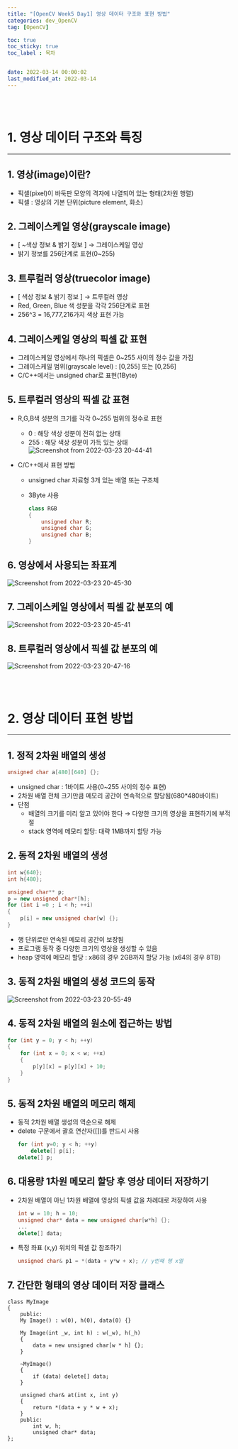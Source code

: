 ```yaml
---
title: "[OpenCV Week5 Day1] 영상 데이터 구조와 표현 방법"
categories: dev_OpenCV
tag: [OpenCV]

toc: true
toc_sticky: true
toc_label : 목차


date: 2022-03-14 00:00:02
last_modified_at: 2022-03-14
---
```

<br>
<br>

# 1. 영상 데이터 구조와 특징
---
## 1. 영상(image)이란?
* 픽셀(pixel)이 바둑판 모양의 격자에 나열되어 있는 형태(2차원 행렬)
* 픽셀 : 영상의 기본 단위(picture element, 화소)

## 2. 그레이스케일 영상(grayscale image)
* [ ~색상 정보 & 밝기 정보 ] → 그레이스케일 영상
* 밝기 정보를 256단계로 표현(0~255)

## 3. 트루컬러 영상(truecolor image)
* [ 색상 정보 & 밝기 정보 ] → 트루컬러 영상
* Red, Green, Blue 색 성분을 각각 256단계로 표현
* 256^3 = 16,777,216가지 색상 표현 가능

## 4. 그레이스케일 영상의 픽셀 값 표현
* 그레이스케일 영상에서 하나의 픽셀은 0~255 사이의 정수 값을 가짐
* 그레이스케일 범위(grayscale level) : [0,255] 또는 [0,256]
* C/C++에서는 unsigned char로 표현(1Byte)

## 5. 트루컬러 영상의 픽셀 값 표현
* R,G,B색 성분의 크기를 각각 0~255 범위의 정수로 표현 
    - 0 : 해당 색상 성분이 전혀 없는 상태 
    - 255 : 해당 색상 성분이 가득 있는 상태 
        ![Screenshot from 2022-03-23 20-44-41](https://user-images.githubusercontent.com/58837749/159692041-3fa7b89f-457b-4838-9170-3224bd91cc41.png)

* C/C++에서 표현 방법 
    - unsigned char 자료형 3개 있는 배열 또는 구조체
    - 3Byte 사용

        ```cpp
        class RGB
        {
            unsigned char R;
            unsigned char G;
            unsigned char B;
        }
        ```

## 6. 영상에서 사용되는 좌표계

![Screenshot from 2022-03-23 20-45-30](https://user-images.githubusercontent.com/58837749/159692177-8b4053b3-df48-4ad0-9fcf-32119163529a.png)


## 7. 그레이스케일 영상에서 픽셀 값 분포의 예

![Screenshot from 2022-03-23 20-45-41](https://user-images.githubusercontent.com/58837749/159692181-46a9b1b8-9157-4631-b1fe-11c6a48a8e3a.png)

## 8. 트루컬러 영상에서 픽셀 값 분포의 예

![Screenshot from 2022-03-23 20-47-16](https://user-images.githubusercontent.com/58837749/159692407-e8f0ca1f-6c32-47cc-91f4-e8a7562cabf7.png)

<br>
<br>

# 2. 영상 데이터 표현 방법
---
## 1. 정적 2차원 배열의 생성 
```cpp
unsigned char a[480][640] {};
```

* unsigned char : 1바이트 사용(0~255 사이의 정수 표현)
* 2차원 배열 전체 크기만큼 메모리 공간이 연속적으로 할당됨(680*480바이트)
* 단점
    - 배열의 크기를 미리 알고 있어야 한다 → 다양한 크기의 영상을 표현하기에 부적절
    - stack 영역에 메모리 할당: 대략 1MB까지 할당 가능

## 2. 동적 2차원 배열의 생성 
```cpp
int w{640};
int h{480};

unsigned char** p;
p = new unsigned char*[h];
for (int i =0 ; i < h; ++i)
{
    p[i] = new unsigned char[w] {};
}
```
* 행 단위로만 연속된 메모리 공간이 보장됨 
* 프로그램 동작 중 다양한 크기의 영상을 생성할 수 있음 
* heap 영역에 메모리 할당 : x86의 경우 2GB까지 할당 가능 (x64의 경우 8TB)

## 3. 동적 2차원 배열의 생성 코드의 동작 
![Screenshot from 2022-03-23 20-55-49](https://user-images.githubusercontent.com/58837749/159693679-f2174326-c4c8-434f-a482-94c8dd73f536.png) 

## 4. 동적 2차원 배열의 원소에 접근하는 방법 
```cpp
for (int y = 0; y < h; ++y)
{
    for (int x = 0; x < w; ++x)
    {
        p[y][x] = p[y][x] + 10;
    }
}
```

## 5. 동적 2차원 배열의 메모리 해제
* 동적 2차원 배열 생성의 역순으로 해제 
* delete 구문에서 괄호 연산자([])를 반드시 사용 
    ```cpp
    for (int y=0; y < h; ++y)
        delete[] p[i];
    delete[] p;
    ```

## 6. 대용량 1차원 메모리 할당 후 영상 데이터 저장하기
* 2차원 배열이 아닌 1차원 배열에 영상의 픽셀 값을 차례대로 저장하여 사용 

    ```cpp
    int w = 10; h = 10;
    unsigned char* data = new unsigned char[w*h] {};
    ...
    delete[] data;
    ```

* 특정 좌표 (x,y) 위치의 픽셀 값 참조하기 
    ```cpp
    unsigned char& p1 = *(data + y*w + x); // y번째 행 x열
    ```

## 7. 간단한 형태의 영상 데이터 저장 클래스 
```
class MyImage
{
    public:
    My Image() : w(0), h(0), data(0) {}

    My Image(int _w, int h) : w(_w), h(_h) 
    {
        data = new unsigned char[w * h] {};
    }

    ~MyImage() 
    {
        if (data) delete[] data;
    }

    unsigned char& at(int x, int y) 
    {
        return *(data + y * w + x);
    }
    public:
        int w, h;
        unsigned char* data;
};
```